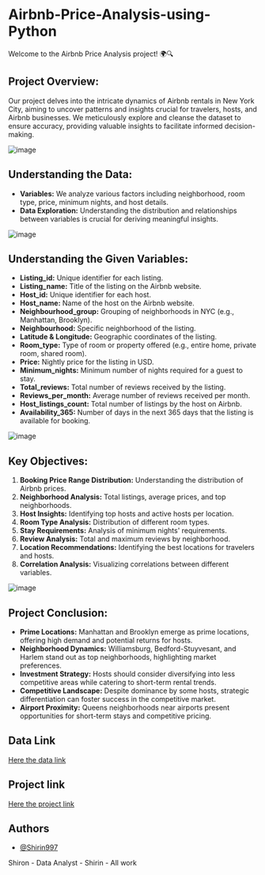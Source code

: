 # Airbnb-Price-Analysis-using-Python

Welcome to the Airbnb Price Analysis project! 🌍🔍

## Project Overview:
Our project delves into the intricate dynamics of Airbnb rentals in New York City, aiming to uncover patterns and insights crucial for travelers, hosts, and Airbnb businesses. We meticulously explore and cleanse the dataset to ensure accuracy, providing valuable insights to facilitate informed decision-making.

![image](https://github.com/Shirin997/Airbnb-price-Analysis-Using-Python/assets/157870774/b50da8c8-4a99-47f5-8b7a-d7932d83fbf1)



## Understanding the Data:
- **Variables:** We analyze various factors including neighborhood, room type, price, minimum nights, and host details.
- **Data Exploration:** Understanding the distribution and relationships between variables is crucial for deriving meaningful insights.

![image](https://github.com/Shirin997/Airbnb-price-Analysis-Using-Python/assets/157870774/5aa45092-0af7-4930-9e1e-fbd6c70f84ee)



## Understanding the Given Variables:
- **Listing_id:** Unique identifier for each listing.
- **Listing_name:** Title of the listing on the Airbnb website.
- **Host_id:** Unique identifier for each host.
- **Host_name:** Name of the host on the Airbnb website.
- **Neighbourhood_group:** Grouping of neighborhoods in NYC (e.g., Manhattan, Brooklyn).
- **Neighbourhood:** Specific neighborhood of the listing.
- **Latitude & Longitude:** Geographic coordinates of the listing.
- **Room_type:** Type of room or property offered (e.g., entire home, private room, shared room).
- **Price:** Nightly price for the listing in USD.
- **Minimum_nights:** Minimum number of nights required for a guest to stay.
- **Total_reviews:** Total number of reviews received by the listing.
- **Reviews_per_month:** Average number of reviews received per month.
- **Host_listings_count:** Total number of listings by the host on Airbnb.
- **Availability_365:** Number of days in the next 365 days that the listing is available for booking.

![image](https://github.com/Shirin997/Airbnb-price-Analysis-Using-Python/assets/157870774/8a727bd0-9674-4593-a7d3-a9b2a3ffa9a3)


## Key Objectives:
1. **Booking Price Range Distribution:** Understanding the distribution of Airbnb prices.
2. **Neighborhood Analysis:** Total listings, average prices, and top neighborhoods.
3. **Host Insights:** Identifying top hosts and active hosts per location.
4. **Room Type Analysis:** Distribution of different room types.
5. **Stay Requirements:** Analysis of minimum nights' requirements.
6. **Review Analysis:** Total and maximum reviews by neighborhood.
7. **Location Recommendations:** Identifying the best locations for travelers and hosts.
8. **Correlation Analysis:** Visualizing correlations between different variables.

![image](https://github.com/Shirin997/Airbnb-price-Analysis-Using-Python/assets/157870774/80a1c3fd-3cc1-4ed1-b432-61c6fc9ace93)



## Project Conclusion:
- **Prime Locations:** Manhattan and Brooklyn emerge as prime locations, offering high demand and potential returns for hosts.
- **Neighborhood Dynamics:** Williamsburg, Bedford-Stuyvesant, and Harlem stand out as top neighborhoods, highlighting market preferences.
- **Investment Strategy:** Hosts should consider diversifying into less competitive areas while catering to short-term rental trends.
- **Competitive Landscape:** Despite dominance by some hosts, strategic differentiation can foster success in the competitive market.
- **Airport Proximity:** Queens neighborhoods near airports present opportunities for short-term stays and competitive pricing.

## Data Link
[Here the data link](https://github.com/Shirin997/Airbnb-price-Analysis-Using-Python/blob/main/Airbnb%20NYC%202019%20Dataset%20(3).csv)
## Project link
[Here the project link](https://github.com/Shirin997/Airbnb-price-Analysis-Using-Python/blob/main/AIEBNB_ANALYSIS(EDA)%20(1).ipynb)
## Authors

- [@Shirin997](https://github.com/Shirin997)

Shiron - Data Analyst - Shirin - All work
